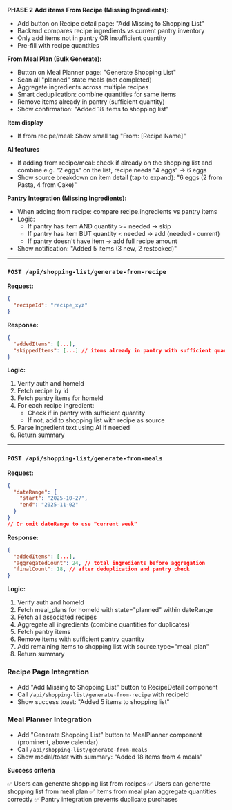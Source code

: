 
**PHASE 2**
**Add items**
**From Recipe (Missing Ingredients):**
- Add button on Recipe detail page: "Add Missing to Shopping List"
- Backend compares recipe ingredients vs current pantry inventory
- Only add items not in pantry OR insufficient quantity
- Pre-fill with recipe quantities

**From Meal Plan (Bulk Generate):**
- Button on Meal Planner page: "Generate Shopping List"
- Scan all "planned" state meals (not completed)
- Aggregate ingredients across multiple recipes
- Smart deduplication: combine quantities for same items
- Remove items already in pantry (sufficient quantity)
- Show confirmation: "Added 18 items to shopping list"

**Item display**
- If from recipe/meal: Show small tag "From: [Recipe Name]"

**AI features**
- If adding from recipe/meal: check if already on the shopping list and combine e.g. "2 eggs" on the list, recipe needs "4 eggs" -> 6 eggs
- Show source breakdown on item detail (tap to expand): "6 eggs (2 from Pasta, 4 from Cake)"

**Pantry Integration (Missing Ingredients):**
- When adding from recipe: compare recipe.ingredients vs pantry items
- Logic: 
  - If pantry has item AND quantity >= needed → skip
  - If pantry has item BUT quantity < needed → add (needed - current)
  - If pantry doesn't have item → add full recipe amount
- Show notification: "Added 5 items (3 new, 2 restocked)"


---

### `POST /api/shopping-list/generate-from-recipe`
**Request:**
```json
{
  "recipeId": "recipe_xyz"
}
```
**Response:**
```json
{
  "addedItems": [...],
  "skippedItems": [...] // items already in pantry with sufficient quantity
}
```
**Logic:**
1. Verify auth and homeId
2. Fetch recipe by id
3. Fetch pantry items for homeId
4. For each recipe ingredient:
   - Check if in pantry with sufficient quantity
   - If not, add to shopping list with recipe as source
5. Parse ingredient text using AI if needed
6. Return summary

---

### `POST /api/shopping-list/generate-from-meals`
**Request:**
```json
{
  "dateRange": {
    "start": "2025-10-27",
    "end": "2025-11-02"
  }
}
// Or omit dateRange to use "current week"
```
**Response:**
```json
{
  "addedItems": [...],
  "aggregatedCount": 24, // total ingredients before aggregation
  "finalCount": 18, // after deduplication and pantry check
}
```
**Logic:**
1. Verify auth and homeId
2. Fetch meal_plans for homeId with state="planned" within dateRange
3. Fetch all associated recipes
4. Aggregate all ingredients (combine quantities for duplicates)
5. Fetch pantry items
6. Remove items with sufficient pantry quantity
7. Add remaining items to shopping list with source.type="meal_plan"
8. Return summary



### Recipe Page Integration
- Add "Add Missing to Shopping List" button to RecipeDetail component
- Call `/api/shopping-list/generate-from-recipe` with recipeId
- Show success toast: "Added 5 items to shopping list"

### Meal Planner Integration
- Add "Generate Shopping List" button to MealPlanner component (prominent, above calendar)
- Call `/api/shopping-list/generate-from-meals`
- Show modal/toast with summary: "Added 18 items from 4 meals"

**Success criteria**

✅ Users can generate shopping list from recipes
✅ Users can generate shopping list from meal plan
✅ Items from meal plan aggregate quantities correctly
✅ Pantry integration prevents duplicate purchases